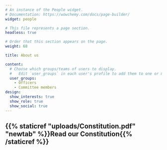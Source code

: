 ```yaml
---
# An instance of the People widget.
# Documentation: https://wowchemy.com/docs/page-builder/
widget: people

# This file represents a page section.
headless: true

# Order that this section appears on the page.
weight: 68

title: About us

content:
  # Choose which groups/teams of users to display.
  #   Edit `user_groups` in each user's profile to add them to one or more of these groups.
  user_groups:
    - Officers
    - Committee members
design:
  show_interests: true
  show_role: true
  show_social: true
---
```


##  <i class="fa-solid fa-file-pdf" style="color:#085BB9"></i> {{% staticref "uploads/Constitution.pdf" "newtab" %}}Read our Constitution{{% /staticref %}}

